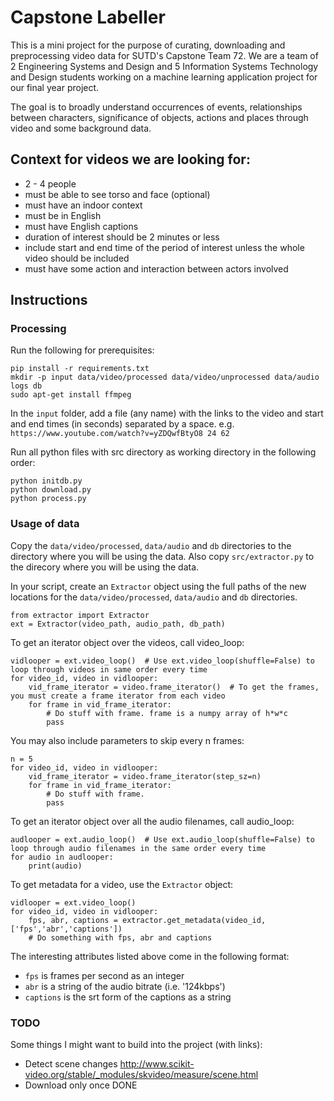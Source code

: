 # Capstone Labeller

This is a mini project for the purpose of curating, downloading and preprocessing video data for
SUTD's Capstone Team 72. We are a team of 2 Engineering Systems and Design and 5 Information
Systems Technology and Design students working on a machine learning application project for our
final year project.

The goal is to broadly understand occurrences of events, relationships between characters,
significance of objects, actions and places through video and some background data.

## Context for videos we are looking for:
- 2 - 4 people
- must be able to see torso and face (optional)
- must have an indoor context
- must be in English
- must have English captions
- duration of interest should be 2 minutes or less
- include start and end time of the period of interest unless the whole video should be included
- must have some action and interaction between actors involved

## Instructions
### Processing

Run the following for prerequisites:
```
pip install -r requirements.txt
mkdir -p input data/video/processed data/video/unprocessed data/audio logs db
sudo apt-get install ffmpeg
```

In the `input` folder, add a file (any name) with the links to the video and start and end times (in seconds) separated by a space.
e.g.
`https://www.youtube.com/watch?v=yZDQwfBtyO8 24 62`

Run all python files with src directory as working directory in the following order:
```
python initdb.py
python download.py
python process.py
```

### Usage of data

Copy the `data/video/processed`, `data/audio` and `db` directories to the directory where you will be using the data. Also copy `src/extractor.py` to the direcory where you will be using the data.

In your script, create an `Extractor` object using the full paths of the new locations for the `data/video/processed`, `data/audio` and `db` directories.

```
from extractor import Extractor
ext = Extractor(video_path, audio_path, db_path)
```

To get an iterator object over the videos, call video_loop:

```
vidlooper = ext.video_loop()  # Use ext.video_loop(shuffle=False) to loop through videos in same order every time
for video_id, video in vidlooper:
    vid_frame_iterator = video.frame_iterator()  # To get the frames, you must create a frame iterator from each video
    for frame in vid_frame_iterator:
        # Do stuff with frame. frame is a numpy array of h*w*c
        pass
```

You may also include parameters to skip every n frames:
```
n = 5
for video_id, video in vidlooper:
    vid_frame_iterator = video.frame_iterator(step_sz=n)
    for frame in vid_frame_iterator:
        # Do stuff with frame.
        pass
```

To get an iterator object over all the audio filenames, call audio_loop:
```
audlooper = ext.audio_loop()  # Use ext.audio_loop(shuffle=False) to loop through audio filenames in the same order every time
for audio in audlooper:
    print(audio)
```

To get metadata for a video, use the `Extractor` object:
```
vidlooper = ext.video_loop()
for video_id, video in vidlooper:
    fps, abr, captions = extractor.get_metadata(video_id, ['fps','abr','captions'])
    # Do something with fps, abr and captions
```

The interesting attributes listed above come in the following format:
- `fps` is frames per second as an integer
- `abr` is a string of the audio bitrate (i.e. '124kbps')
- `captions` is the srt form of the captions as a string


### TODO
Some things I might want to build into the project (with links):
- Detect scene changes http://www.scikit-video.org/stable/_modules/skvideo/measure/scene.html
- Download only once DONE

